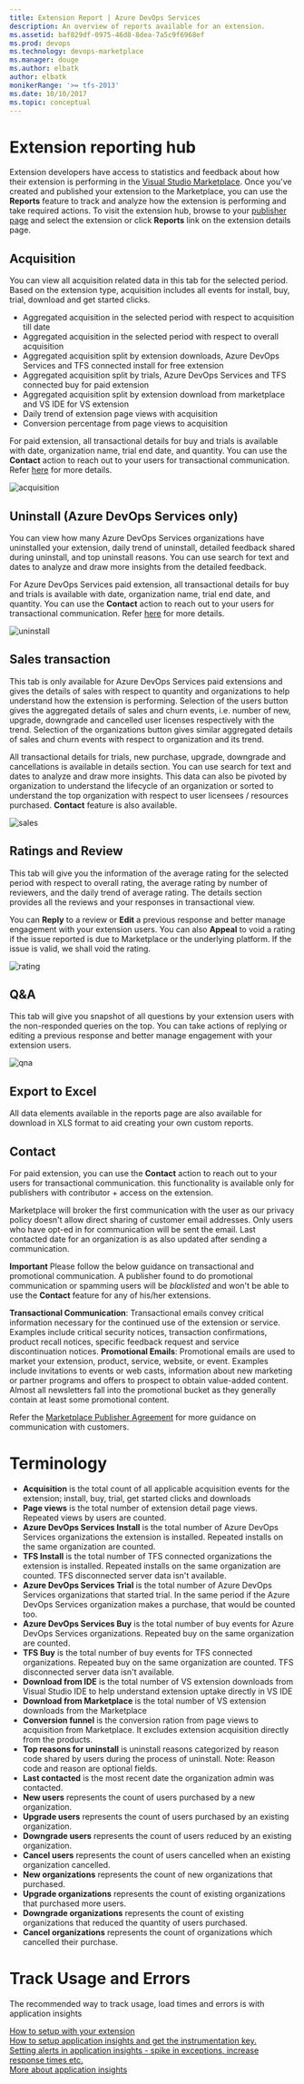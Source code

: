 ```yaml
---
title: Extension Report | Azure DevOps Services
description: An overview of reports available for an extension. 
ms.assetid: baf829df-0975-46d8-8dea-7a5c9f6968ef
ms.prod: devops
ms.technology: devops-marketplace
ms.manager: douge
ms.author: elbatk
author: elbatk
monikerRange: '>= tfs-2013'
ms.date: 10/10/2017
ms.topic: conceptual
---
```


 

# Extension reporting hub

Extension developers have access to statistics and feedback about how their extension is performing in the [Visual Studio Marketplace](https://marketplace.visualstudio.com). Once you've created and published your extension to the Marketplace, you can use the **Reports** feature to track and analyze how the extension is performing and take required actions. 
To visit the extension hub, browse to your [publisher page](https://aka.ms/vsmarketplace-manage) and select the extension or click **Reports** link on the extension details page.

## Acquisition 
You can view all acquisition related data in this tab for the selected period. Based on the extension type, acquisition includes all events for install, buy, trial, download and get started clicks. 
* Aggregated acquisition in the selected period with respect to acquisition till date
* Aggregated acquisition in the selected period with respect to overall acquisition
* Aggregated acquisition split by extension downloads, Azure DevOps Services and TFS connected install for free extension
* Aggregated acquisition split by trials, Azure DevOps Services and TFS connected buy for paid extension
* Aggregated acquisition split by extension download from marketplace and VS IDE for VS extension 
* Daily trend of extension page views with acquisition 
* Conversion percentage from page views to acquisition

For paid extension, all transactional details for buy and trials is available with date, organization name, trial end date, and quantity. You can use the **Contact** action to reach out to your users for transactional communication. Refer [here](/azure/devops/extend/extension-report#contact) for more details. 

![acquisition](_img/acq.png)

## Uninstall (Azure DevOps Services only)
You can view how many Azure DevOps Services organizations have uninstalled your extension, daily trend of uninstall, detailed feedback shared during uninstall, and top uninstall reasons.
You can use search for text and dates to analyze and draw more insights from the detailed feedback. 

For Azure DevOps Services paid extension, all transactional details for buy and trials is available with date, organization name, trial end date, and quantity. You can use the **Contact** action to reach out to your users for transactional communication. Refer [here](/azure/devops/extend/extension-report#contact) for more details. 

![uninstall](_img/uninstall.png)

## Sales transaction
This tab is only available for Azure DevOps Services paid extensions and gives the details of sales with respect to quantity and organizations to help understand how the extension is performing. Selection of the users button gives the aggregated details of sales and churn events, i.e. number of new, upgrade, downgrade and cancelled user licenses respectively with the trend. Selection of the organizations button gives similar aggregated details of sales and churn events with respect to organization and its trend. 

All transactional details for trials, new purchase, upgrade, downgrade and cancellations is available in details section. You can use search for text and dates to analyze and draw more insights. 
This data can also be pivoted by organization to understand the lifecycle of an organization or sorted to understand the top organization with respect to user licensees / resources purchased. **Contact** feature is also available. 

![sales](_img/sales.png)

## Ratings and Review
This tab will give you the information of the average rating for the selected period with respect to overall rating, the average rating by number of reviewers, and the daily trend of average rating. The details section provides all the reviews and your responses in transactional view. 

You can **Reply** to a review or **Edit** a previous response and better manage engagement with your extension users.  You can also **Appeal** to void a rating if the issue reported is due to Marketplace or the underlying platform. If the issue is valid, we shall void the rating. 

![rating](_img/rnr.png)

## Q&A
This tab will give you snapshot of all questions by your extension users with the non-responded queries on the top. You can take actions of replying or editing a previous response and better manage engagement with your extension users.  

![qna](_img/qna.png)

## Export to Excel
All data elements available in the reports page are also available for download in XLS format to aid creating your own custom reports. 

## Contact
For paid extension, you can use the **Contact** action to reach out to your users for transactional communication. this functionality is available only for publishers with contributor + access on the extension. 

Marketplace will broker the first communication with the user as our privacy policy doesn't allow direct sharing of customer email addresses. Only users who have opt-ed in for communication will be sent the email. 
Last contacted date for an organization is as also updated after sending a communication. 

**Important** Please follow the below guidance on transactional and promotional communication. A publisher found to do promotional communication or spamming users will be *blacklisted* and won't be able to use the **Contact** feature for any of his/her extensions. 

**Transactional Communication**: Transactional emails convey critical information necessary for the continued use of the extension or service. Examples include critical security notices, transaction confirmations, product recall notices, specific feedback request and service discontinuation notices.
**Promotional Emails**: Promotional emails are used to market your extension, product, service, website, or event. Examples include invitations to events or web casts, information about new marketing or partner programs and offers to prospect to obtain value-added content. Almost all newsletters fall into the promotional bucket as they generally contain at least some promotional content.

Refer the [Marketplace Publisher Agreement](http://aka.ms/vsmarketplace-agreement) for more guidance on communication with customers. 

# Terminology

* **Acquisition** is the total count of all applicable acquisition events for the extension; install, buy, trial, get started clicks and downloads
* **Page views** is the total number of extension detail page views. Repeated views by users are counted.
* **Azure DevOps Services Install** is the total number of Azure DevOps Services organizations the extension is installed. Repeated installs on the same organization are counted. 
* **TFS Install** is the total number of TFS connected organizations the extension is installed. Repeated installs on the same organization are counted. TFS disconnected server data isn't available.  
* **Azure DevOps Services Trial** is the total number of Azure DevOps Services organizations that started trial. In the same period if the Azure DevOps Services organization makes a purchase, that would be counted too. 
* **Azure DevOps Services Buy** is the total number of buy events for Azure DevOps Services organizations. Repeated buy on the same organization are counted. 
* **TFS Buy** is the total number of buy events for TFS connected organizations. Repeated buy on the same organization are counted. TFS disconnected server data isn't available.  
* **Download from IDE** is the total number of VS extension downloads from Visual Studio IDE to help understand extension uptake directly in VS IDE
* **Download from Marketplace** is the total number of VS extension downloads from the Marketplace
* **Conversion funnel** is the conversion ration from page views to acquisition from Marketplace. It excludes extension acquisition directly from the products. 
* **Top reasons for uninstall** is uninstall reasons categorized by reason code shared by users during the process of uninstall. Note: Reason code and reason are optional fields. 
* **Last contacted** is the most recent date the organization admin was contacted. 
* **New users** represents the count of users purchased by a new organization. 
* **Upgrade users** represents the count of users purchased by an existing organization. 
* **Downgrade users** represents the count of users reduced by an existing organization. 
* **Cancel users** represents the count of users cancelled when an existing organization cancelled.  
* **New organizations** represents the count of new organizations that purchased. 
* **Upgrade organizations** represents the count of existing organizations that purchased more users. 
* **Downgrade organizations** represents the count of existing organizations that reduced the quantity of users purchased. 
* **Cancel organizations** represents the count of organizations which cancelled their purchase. 


# Track Usage and Errors
The recommended way to track usage, load times and errors is with application insights

[How to setup with your extension](
https://blogs.msdn.microsoft.com/visualstudioalmrangers/2017/05/30/how-to-integrate-application-insights-monitoring-in-your-team-services-extension/)  
[How to setup application insights and get the instrumentation key.](
https://docs.microsoft.com/azure/application-insights/app-insights-create-new-resource)  
[Setting alerts in application insights - spike in exceptions, increase response times etc.](
https://docs.microsoft.com/azure/application-insights/app-insights-alerts)  
[More about application insights](
https://docs.microsoft.com/azure/application-insights/app-insights-overview)  
